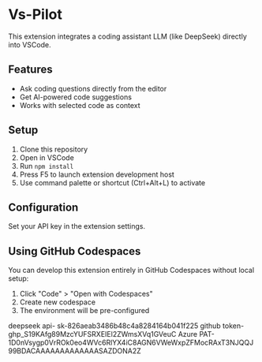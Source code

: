 # Vs-Pilot

This extension integrates a coding assistant LLM (like DeepSeek) directly into VSCode.

## Features

- Ask coding questions directly from the editor
- Get AI-powered code suggestions
- Works with selected code as context

## Setup

1. Clone this repository
2. Open in VSCode
3. Run `npm install`
4. Press F5 to launch extension development host
5. Use command palette or shortcut (Ctrl+Alt+L) to activate

## Configuration

Set your API key in the extension settings.

## Using GitHub Codespaces

You can develop this extension entirely in GitHub Codespaces without local setup:

1. Click "Code" > "Open with Codespaces"
2. Create new codespace
3. The environment will be pre-configured

deepseek api- sk-826aeab3486b48c4a8284164b041f225
github token- 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
Azure PAT- 1D0nVsygp0VrROk0eo4WVc6RlYX4iC8AGN6VWeWxpZFMocRAxT3NJQQJ99BDACAAAAAAAAAAAAASAZDONA2Z

